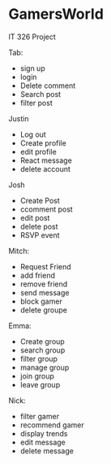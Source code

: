 # GamersWorld
IT 326 Project


Tab:
- sign up
- login
- Delete comment
- Search post
- filter post

Justin
- Log out
- Create profile
- edit profile
- React message
- delete account

Josh
- Create Post
- ccomment post
- edit post
- delete post
- RSVP event

Mitch:
- Request Friend
- add friend
- remove friend
- send message
- block gamer
- delete groupe

Emma: 
- Create group
- search group
- filter group
- manage group
- join group
- leave group

Nick: 
- filter gamer
- recommend gamer
- display trends
- edit message
- delete message
